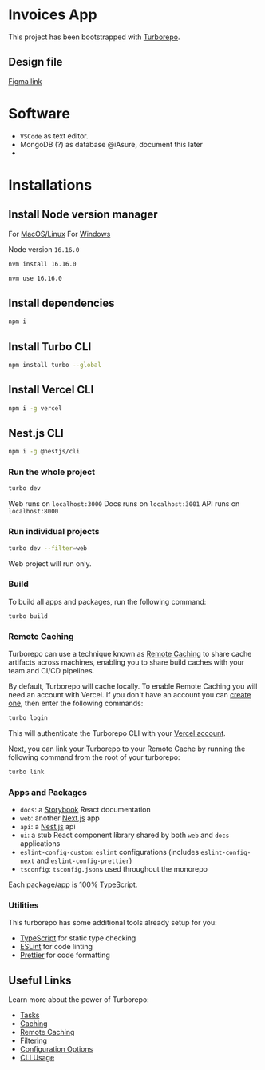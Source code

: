 # Invoices App

This project has been bootstrapped with [Turborepo](https://turbo.build/repo/docs).

## Design file

[Figma link](https://www.figma.com/file/mkIpkIjPBTNHOKSxyDz84K/invoice-app?t=fln7hbL3Pzkmuf5F-0)

# Software

- `VSCode` as text editor.
- MongoDB (?) as database @iAsure, document this later
-

# Installations

## Install Node version manager

For [MacOS/Linux](https://github.com/nvm-sh/nvm)
For [Windows](https://github.com/coreybutler/nvm-windows)

Node version `16.16.0`

```bash
nvm install 16.16.0
```

```bash
nvm use 16.16.0
```

## Install dependencies

```bash
npm i
```

## Install Turbo CLI

```bash
npm install turbo --global
```

## Install Vercel CLI

```bash
npm i -g vercel
```

## Nest.js CLI

```bash
npm i -g @nestjs/cli
```

### Run the whole project

```bash
turbo dev
```

Web runs on `localhost:3000`
Docs runs on `localhost:3001`
API runs on `localhost:8000`

### Run individual projects

```bash
turbo dev --filter=web
```

Web project will run only.

### Build

To build all apps and packages, run the following command:

```
turbo build
```

### Remote Caching

Turborepo can use a technique known as [Remote Caching](https://turbo.build/repo/docs/core-concepts/remote-caching) to share cache artifacts across machines, enabling you to share build caches with your team and CI/CD pipelines.

By default, Turborepo will cache locally. To enable Remote Caching you will need an account with Vercel. If you don't have an account you can [create one](https://vercel.com/signup), then enter the following commands:

```bash
turbo login
```

This will authenticate the Turborepo CLI with your [Vercel account](https://vercel.com/docs/concepts/personal-accounts/overview).

Next, you can link your Turborepo to your Remote Cache by running the following command from the root of your turborepo:

```bash
turbo link
```

### Apps and Packages

- `docs`: a [Storybook](https://nextjs.org/) React documentation
- `web`: another [Next.js](https://nextjs.org/) app
- `api`: a [Nest.js](https://nestjs.com/) api
- `ui`: a stub React component library shared by both `web` and `docs` applications
- `eslint-config-custom`: `eslint` configurations (includes `eslint-config-next` and `eslint-config-prettier`)
- `tsconfig`: `tsconfig.json`s used throughout the monorepo

Each package/app is 100% [TypeScript](https://www.typescriptlang.org/).

### Utilities

This turborepo has some additional tools already setup for you:

- [TypeScript](https://www.typescriptlang.org/) for static type checking
- [ESLint](https://eslint.org/) for code linting
- [Prettier](https://prettier.io) for code formatting

## Useful Links

Learn more about the power of Turborepo:

- [Tasks](https://turbo.build/repo/docs/core-concepts/monorepos/running-tasks)
- [Caching](https://turbo.build/repo/docs/core-concepts/caching)
- [Remote Caching](https://turbo.build/repo/docs/core-concepts/remote-caching)
- [Filtering](https://turbo.build/repo/docs/core-concepts/monorepos/filtering)
- [Configuration Options](https://turbo.build/repo/docs/reference/configuration)
- [CLI Usage](https://turbo.build/repo/docs/reference/command-line-reference)
